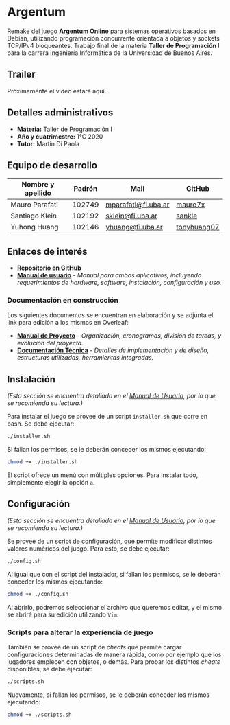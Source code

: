 # Argentum
Remake del juego [**Argentum Online**](https://github.com/ao-libre) para sistemas operativos basados en Debian, utilizando programación concurrente orientada a objetos y sockets TCP/IPv4 bloqueantes. Trabajo final de la materia **Taller de Programación I** para la carrera Ingeniería Informática de la Universidad de Buenos Aires.

## Trailer

Próximamente el video estará aquí...

## Detalles administrativos
* **Materia:** Taller de Programación I
* **Año y cuatrimestre:** 1°C 2020
* **Tutor:** Martín Di Paola

## Equipo de desarrollo
| Nombre y apellido | Padrón | Mail | GitHub |
|-------------------|--------|------|--------|
| Mauro Parafati | 102749 | mparafati@fi.uba.ar | [mauro7x](https://github.com/mauro7x) |
| Santiago Klein | 102192 | sklein@fi.uba.ar | [sankle](https://github.com/sankle) |
| Yuhong Huang | 102146 | yhuang@fi.uba.ar | [tonyhuang07](https://github.com/tonyhuang07) |

## Enlaces de interés
* [**Repositorio en GitHub**](https://github.com/mauro7x/taller_final)
* [**Manual de usuario**](Documents/Manual_de_Usuario.pdf) - *Manual para ambos aplicativos, incluyendo requerimientos de hardware, software, instalación, configuración y uso.*

### Documentación en construcción
Los siguientes documentos se encuentran en elaboración y se adjunta el link para edición a los mismos en Overleaf:
* [**Manual de Proyecto**](https://es.overleaf.com/8387857119mbhmdtbrpvnh) - *Organización, cronogramas, división de tareas, y evolución del proyecto.*
* [**Documentación Técnica**](https://es.overleaf.com/2395968991ysqtxgxxsncs) - *Detalles de implementación y de diseño, estructuras utilizadas, herramientas integradas.*

## Instalación
*(Esta sección se encuentra detallada en el [Manual de Usuario](Documents/Manual_de_Usuario.pdf), por lo que se recomienda su lectura.)*

Para instalar el juego se provee de un script `installer.sh` que corre en bash. Se debe ejecutar:
```bash
./installer.sh
```

Si fallan los permisos, se le deberán conceder los mismos ejecutando:
```bash
chmod +x ./installer.sh
```

El script ofrece un menú con múltiples opciones. Para instalar todo, simplemente elegir la opción `a`.

## Configuración
*(Esta sección se encuentra detallada en el [Manual de Usuario](Documents/Manual_de_Usuario.pdf), por lo que se recomienda su lectura.)*

Se provee de un script de configuración, que permite modificar distintos valores numéricos del juego. Para esto, se debe ejecutar:
```bash
./config.sh
```

Al igual que con el script del instalador, si fallan los permisos, se le deberán conceder los mismos ejecutando:
```bash
chmod +x ./config.sh
```

Al abrirlo, podremos seleccionar el archivo que queremos editar, y el mismo se abrirá para su edición utilizando `Vim`.


### Scripts para alterar la experiencia de juego

También se provee de un script de *cheats* que permite cargar configuraciones determinadas de manera rápida, como por ejemplo que los jugadores empiecen con objetos, o demás. Para probar los distintos *cheats* disponibles, se debe ejecutar:
```bash
./scripts.sh
```

Nuevamente, si fallan los permisos, se le deberán conceder los mismos ejecutando:
```bash
chmod +x ./scripts.sh
```
